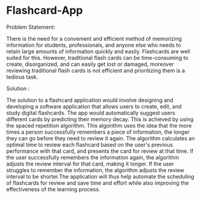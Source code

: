 # Flashcard-App

Problem Statement:

There is the need for a convenient and efficient method of memorizing information for students, professionals, and anyone else who needs to retain large amounts of information
quickly and easily. Flashcards are well suited for this. However, traditional flash cards can be time-consuming to create, disorganized, and can easily get lost or damaged,
moreover reviewing traditional flash cards is not efficient and prioritizing them is a tedious task.


Solution : 

The solution to a flashcard application would involve designing and developing a software application that allows users to create, edit, and study digital flashcards.
The app would automatically suggest users different cards by predicting their memory decay. This is achieved by using the spaced repetition algorithm. This algorithm uses
the idea that the more times a person successfully remembers a piece of information, the longer they can go before they need to review it again. The algorithm calculates an 
optimal time to review each flashcard based on the user's previous performance with that card, and presents the card for review at that time. If the user successfully 
remembers the information again, the algorithm adjusts the review interval for that card, making it longer. If the user struggles to remember the information, the algorithm 
adjusts the review interval to be shorter.The application will thus help automate the scheduling of flashcards for review and save time and effort while also improving the 
effectiveness of the learning process.
 

